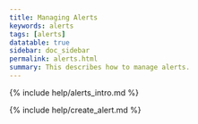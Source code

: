```yaml
---
title: Managing Alerts
keywords: alerts
tags: [alerts]
datatable: true
sidebar: doc_sidebar
permalink: alerts.html
summary: This describes how to manage alerts.
---
```


{% include help/alerts_intro.md %}

{% include help/create_alert.md %}
